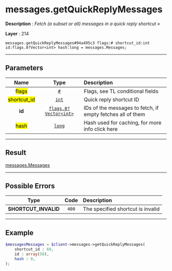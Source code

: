 # messages.getQuickReplyMessages

**Description** : *Fetch \(a subset or all\) messages in a quick reply shortcut &raquo;*

**Layer** : 214

```tl
messages.getQuickReplyMessages#94a495c3 flags:# shortcut_id:int id:flags.0?Vector<int> hash:long = messages.Messages;
```

---

## Parameters

| Name | Type | Description |
| :---: | :---: | :--- |
| <mark>flags</mark> | [`#`](type/#) | Flags, see TL conditional fields |
| <mark>shortcut_id</mark> | [`int`](type/int) | Quick reply shortcut ID |
| **id** | [`flags.0?Vector<int>`](type/int) | IDs of the messages to fetch, if empty fetches all of them |
| <mark>hash</mark> | [`long`](type/long) | Hash used for caching, for more info click here |

---

## Result

[messages.Messages](type/messages.Messages)

---

## Possible Errors

| Type | Code | Description |
| :---: | :---: | :--- |
| **SHORTCUT_INVALID** | `400` | The specified shortcut is invalid |

---

## Example

```php
$messagesMessages = $client->messages->getQuickReplyMessages(
	shortcut_id : 69,
	id : array(58),
	hash : 0,
);
```